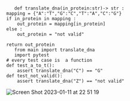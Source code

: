 ### 
       def translate_dna(in_protein:str)-> str :
    mapping = {"A":"T","G":"C","T":"A","C":"G"}
    if in_protein in mapping :
        out_protein = mapping[in_protein]
    else :
        out_protein = "not valid"

    return out_protein
       from main import translate_dna 
       import pytest
    # every test case is  a function
    def test_a_to_t():
        assert translate_dna("C") == "G"
    def test_not_valid():
        assert translate_dna("Z") == "not valid"






![Screen Shot 2023-01-11 at 22 51 19](https://user-images.githubusercontent.com/112072887/211823271-66fb6547-37c5-4d95-bb8b-9057f978e861.png)
